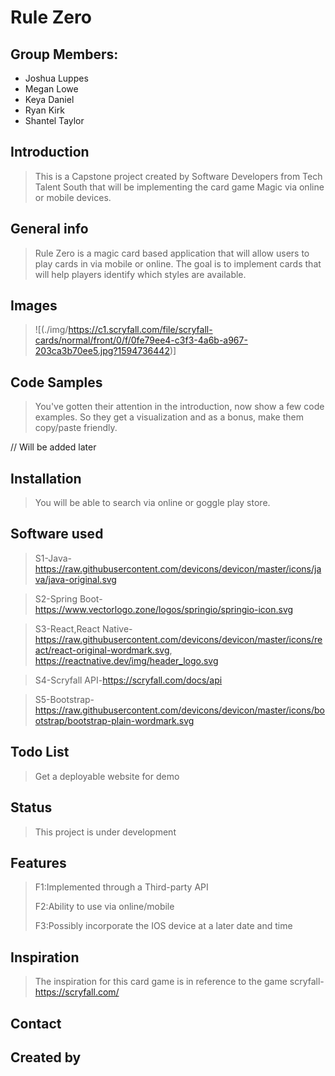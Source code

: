 # Rule Zero

## Group Members:
* Joshua Luppes
* Megan Lowe
* Keya Daniel
* Ryan Kirk
* Shantel Taylor


## Introduction

> This is a Capstone project created by Software Developers from Tech Talent South that will be implementing the card game Magic via online or mobile devices.

## General info
> Rule Zero is a magic card based application that will allow users to play cards in via mobile or online. The goal is to implement cards that will help players identify which styles are available.


## Images
> ![(./img/https://c1.scryfall.com/file/scryfall-cards/normal/front/0/f/0fe79ee4-c3f3-4a6b-a967-203ca3b70ee5.jpg?1594736442)]

## Code Samples

> You've gotten their attention in the introduction, now show a few code examples. So they get a visualization and as a bonus, make them copy/paste friendly.

// Will be added later

## Installation

> You will be able to search via online or goggle play store.

## Software used

> S1-Java-https://raw.githubusercontent.com/devicons/devicon/master/icons/java/java-original.svg

> S2-Spring Boot-https://www.vectorlogo.zone/logos/springio/springio-icon.svg

> S3-React,React Native-https://raw.githubusercontent.com/devicons/devicon/master/icons/react/react-original-wordmark.svg,
https://reactnative.dev/img/header_logo.svg

> S4-Scryfall API-https://scryfall.com/docs/api

> S5-Bootstrap-https://raw.githubusercontent.com/devicons/devicon/master/icons/bootstrap/bootstrap-plain-wordmark.svg

## Todo List
> Get a deployable website for demo
 
## Status
> This project is under development

## Features
> F1:Implemented through a Third-party API
> 
> F2:Ability to use via online/mobile
> 
> F3:Possibly incorporate the IOS device at a later date and time


## Inspiration
> The inspiration for this card game is in reference to the game scryfall- https://scryfall.com/

## Contact

## Created by

